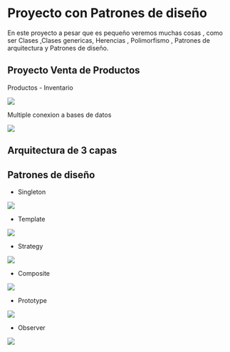 # Proyecto con Patrones de diseño
En este proyecto a pesar que es pequeño veremos muchas cosas , como ser Clases ,Clases genericas, Herencias , Polimorfismo , Patrones de arquitectura y Patrones de diseño.

## Proyecto Venta de Productos

Productos - Inventario

![](https://raw.githubusercontent.com/lanister-law/ventasProductos/master/imagenes/proyecto.png) 


Multiple conexion a bases de datos 

 ![](https://raw.githubusercontent.com/lanister-law/ventasProductos/master/imagenes/persistencia.png) 
 


## Arquitectura de 3 capas


## Patrones de diseño 
 * Singleton
 
 ![](https://raw.githubusercontent.com/lanister-law/ventasProductos/master/imagenes/p_0.png)
 * Template
 
  ![](https://raw.githubusercontent.com/lanister-law/ventasProductos/master/imagenes/p_2.png)
 * Strategy
 
 ![]( https://github.com/lanister-law/ventasProductos/blob/master/imagenes/p_1.png)
 * Composite
 
 ![](https://raw.githubusercontent.com/lanister-law/ventasProductos/master/imagenes/p_5.png)
 * Prototype
 
 ![](https://raw.githubusercontent.com/lanister-law/ventasProductos/master/imagenes/p_3.png) 
 * Observer
 
![](https://raw.githubusercontent.com/lanister-law/ventasProductos/master/imagenes/p_4.png)



